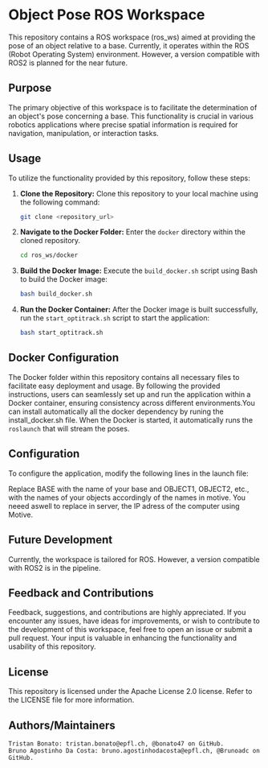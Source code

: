 # Object Pose ROS Workspace
This repository contains a ROS workspace (ros_ws) aimed at providing the pose of an object relative to a base. Currently, it operates within the ROS (Robot Operating System) environment. However, a version compatible with ROS2 is planned for the near future.

## Purpose
The primary objective of this workspace is to facilitate the determination of an object's pose concerning a base. This functionality is crucial in various robotics applications where precise spatial information is required for navigation, manipulation, or interaction tasks.

## Usage
To utilize the functionality provided by this repository, follow these steps:

1. **Clone the Repository:** Clone this repository to your local machine using the following command:
    ```bash
    git clone <repository_url>
    ```

2. **Navigate to the Docker Folder:** Enter the `docker` directory within the cloned repository.
    ```bash
    cd ros_ws/docker
    ```

3. **Build the Docker Image:** Execute the `build_docker.sh` script using Bash to build the Docker image:
    ```bash
    bash build_docker.sh
    ```

4. **Run the Docker Container:** After the Docker image is built successfully, run the `start_optitrack.sh` script to start the application:
    ```bash
    bash start_optitrack.sh
    ```

## Docker Configuration
The Docker folder within this repository contains all necessary files to facilitate easy deployment and usage. By following the provided instructions, users can seamlessly set up and run the application within a Docker container, ensuring consistency across different environments.You can install automatically all the docker dependency by runing the install_docker.sh file. When the Docker is started, it automatically runs the `roslaunch` that will stream the poses.

## Configuration
To configure the application, modify the following lines in the launch file:

<arg name="server" default="IP"/>
<arg name="list_object" default="['/vrpn_client_node/OBJECT1/pose','/vrpn_client_node/OBJECT2/pose',]"/>

<arg name="name_base_optitrack" default="base"/>
<arg name="name_base" default="/vrpn_client_node/BASE/pose"/>

Replace BASE with the name of your base and OBJECT1, OBJECT2, etc., with the names of your objects accordingly of the names in motive.
You neeed aswell to replace in server, the IP adress of the computer using Motive.
## Future Development

Currently, the workspace is tailored for ROS. However, a version compatible with ROS2 is in the pipeline.
## Feedback and Contributions

Feedback, suggestions, and contributions are highly appreciated. If you encounter any issues, have ideas for improvements, or wish to contribute to the development of this workspace, feel free to open an issue or submit a pull request. Your input is valuable in enhancing the functionality and usability of this repository.
## License

This repository is licensed under the Apache License 2.0 license. Refer to the LICENSE file for more information.
## Authors/Maintainers

    Tristan Bonato: tristan.bonato@epfl.ch, @bonato47 on GitHub.
    Bruno Agostinho Da Costa: bruno.agostinhodacosta@epfl.ch, @Brunoadc on GitHub.


